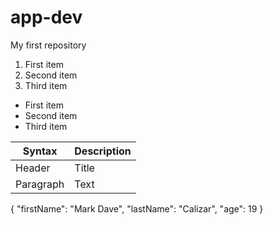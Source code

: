 # app-dev
My first repository

1. First item
2. Second item
3. Third item

- First item
- Second item
- Third item

| Syntax | Description |
| ----------- | ----------- |
| Header | Title |
| Paragraph | Text |

{
  "firstName": "Mark Dave",
  "lastName": "Calizar",
  "age": 19
}
